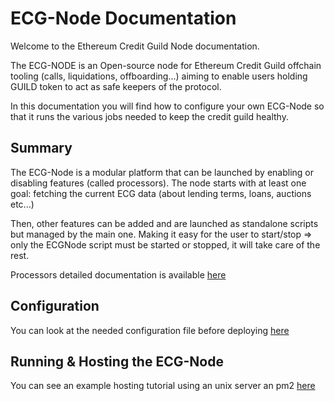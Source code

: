 # ECG-Node Documentation

Welcome to the Ethereum Credit Guild Node documentation.

The ECG-NODE is an Open-source node for Ethereum Credit Guild offchain tooling (calls, liquidations, offboarding...) aiming to enable users holding GUILD token to act as safe keepers of the protocol.

In this documentation you will find how to configure your own ECG-Node so that it runs the various jobs needed to keep the credit guild healthy.

## Summary

The ECG-Node is a modular platform that can be launched by enabling or disabling features (called processors). The node starts with at least one goal: fetching the current ECG data (about lending terms, loans, auctions etc...)

Then, other features can be added and are launched as standalone scripts but managed by the main one. Making it easy for the user to start/stop => only the ECGNode script must be started or stopped, it will take care of the rest.

Processors detailed documentation is available [here](./processors/processors.md)

## Configuration 

You can look at the needed configuration file before deploying [here](./config-file.md)

## Running & Hosting the ECG-Node

You can see an example hosting tutorial using an unix server an pm2 [here](./hosting/host-with-pm2.md)
